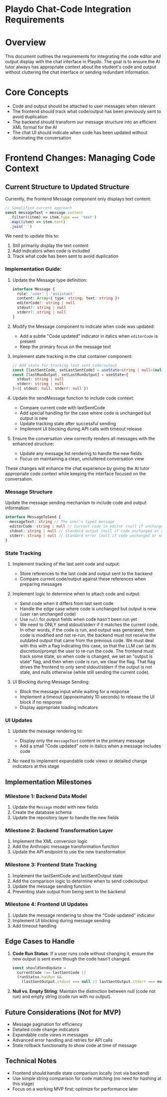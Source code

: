 # Playdo Chat-Code Integration Requirements

# Overview

This document outlines the requirements for integrating the code editor and output display with the chat interface in Playdo. The goal is to ensure the AI tutor always has appropriate context about the student's code and output without cluttering the chat interface or sending redundant information.

# Core Concepts

- Code and output should be attached to user messages when relevant
- The frontend should track what code/output has been previously sent to avoid duplication
- The backend should transform our message structure into an efficient XML format for the AI
- The chat UI should indicate when code has been updated without dominating the conversation

# Frontend Changes: Managing Code Context

## Current Structure to Updated Structure

Currently, the frontend Message component only displays text content:

```typescript
// Simplified current approach
const messageText = message.content
  .filter((item) => item.type === 'text')
  .map((item) => item.text)
  .join(' ')
```

We need to update this to:

1. Still primarily display the text content
2. Add indicators when code is included
3. Track what code has been sent to avoid duplication

### Implementation Guide:

1. Update the Message type definition:

   ```typescript
   interface Message {
     role: 'user' | 'assistant'
     content: Array<{ type: string; text: string }>
     editorCode?: string | null
     stdout?: string | null
     stderr?: string | null
   }
   ```

2. Modify the Message component to indicate when code was updated:

   - Add a subtle "Code updated" indicator in italics when `editorCode` is present
   - Keep the primary focus on the message text

3. Implement state tracking in the chat container component:

   ```typescript
   // Add state for tracking last sent code/output
   const [lastSentCode, setLastSentCode] = useState<string | null>(null)
   const [lastRunOutput, setLastRunOutput] = useState<{
     stdout: string | null
     stderr: string | null
   }>({ stdout: null, stderr: null })
   ```

4. Update the sendMessage function to include code context:

   - Compare current code with lastSentCode
   - Add special handling for the case where code is unchanged but output is new
   - Update tracking state after successful sending
   - Implement UI blocking during API calls with timeout release

5. Ensure the conversation view correctly renders all messages with the enhanced structure:
   - Update any message list rendering to handle the new fields
   - Focus on maintaining a clean, uncluttered conversation view

These changes will enhance the chat experience by giving the AI tutor appropriate code context while keeping the interface focused on the conversation.

### Message Structure

Update the message sending mechanism to include code and output information:

```typescript
interface MessageToSend {
  messageText: string // The user's typed message
  editorCode: string | null // Current code in editor (null if unchanged since last message)
  stdout: string | null // Standard output (null if code unchanged or not run)
  stderr: string | null // Standard error (null if code unchanged or not run)
}
```

### State Tracking

1. Implement tracking of the last sent code and output:

   - Store references to the last code and output sent to the backend
   - Compare current code/output against these references when preparing messages

2. Implement logic to determine when to attach code and output:

   - Send code when it differs from last sent code
   - Handle the edge case where code is unchanged but output is new (user ran unchanged code)
   - Use `null` for output fields when code hasn't been run yet
   - We need to ONLY send stdout/stderr if it matches the current code. In other words, if the code is run, and output was
     generated, then code is modified and not re-run, the backend must not receive the outdated output that came from the
     previous code. We must deal with this with a flag indicating this case, so that the LLM can (at its discretion)prompt
     the user to re-run the code. The frontend must track some state, so when code is changed, we set an "output is stale"
     flag, and then when code is run, we clear the flag. That flag drives the frontend to only send stdout/stderr if the
     output is not stale, and nulls otherwise (while still sending the current code).

3. UI Blocking during Message Sending:
   - Block the message input while waiting for a response
   - Implement a timeout (approximately 10 seconds) to release the UI block if no response
   - Display appropriate loading indicators

### UI Updates

1. Update the message rendering to:

   - Display only the `messageText` content in the primary message
   - Add a small "Code updated" note in italics when a message includes code

2. No need to implement expandable code views or detailed change indicators at this stage

## Implementation Milestones

### Milestone 1: Backend Data Model

1. Update the `Message` model with new fields
2. Create the database schema
3. Update the repository layer to handle the new fields

### Milestone 2: Backend Transformation Layer

1. Implement the XML conversion logic
2. Add the Anthropic message transformation function
3. Update the API endpoint to use the new transformation

### Milestone 3: Frontend State Tracking

1. Implement the lastSentCode and lastSentOutput state
2. Add the comparison logic to determine when to send code/output
3. Update the message sending function
4. Preventing stale output from being sent to the backend

### Milestone 4: Frontend UI Updates

1. Update the message rendering to show the "Code updated" indicator
2. Implement UI blocking during message sending
3. Add timeout handling

## Edge Cases to Handle

1. **Code Run Status**: If a user runs code without changing it, ensure the new output is sent even though the code hasn't changed.

   ```typescript
   const shouldSendUpdate =
     currentCode !== lastSentCode ||
     (runStatus.hasRun &&
       (lastSentOutput.stdout === null || lastSentOutput.stderr === null))
   ```

2. **Null vs. Empty String**: Maintain the distinction between null (code not run) and empty string (code run with no output).

## Future Considerations (Not for MVP)

- Message pagination for efficiency
- Detailed code change indicators
- Expandable code views in messages
- Advanced error handling and retries for API calls
- State rollback functionality to show code at time of message

## Technical Notes

- Frontend should handle state comparison locally (not via backend)
- Use simple string comparison for code matching (no need for hashing at this stage)
- Focus on a working MVP first; optimize for performance later
